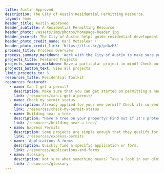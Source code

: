 ```yaml
---
title: Austin Approved
description: The City of Austin Residential Permitting Resource.
layout: home
header_title: Austin Approved
header_subtitle: A Residential Permitting Resource
header_photo: /assets/img/photos/homepage-header.jpg
header_excerpt: The City of Austin helps guide residential development to promote safe and sustainable growth.
header_photo_credit_name: Karl Metzelear •
header_photo_credit_link: 'https://flic.kr/p/pdAzH3'
process_title: Process Overview
process_summary_markdown: 'Work with the City of Austin to make sure your next building or renovation project is safe, sustainable, and permitted. There are four key steps to getting a permit.'
projects_title: Featured Projects
projects_summary_markdown: Have a particular project in mind? Check out our detailed guides to permitting some common Austin residential projects.
projects_button_text: View all projects
limit_projects_to: 6
resources_title: Residential Toolkit
resources_featured:
  - name: Can I get a permit?
    description: Make sure that you can get started on permitting a new project with the City.
    link: /resources/can-i-get-a-permit/
  - name: Check my permit status
    description: Already applied for your new permit? Check its current status.
    link: /resources/check-my-permit-status
  - name: Building near a tree
    description: "Have a tree on your property? Find out if it's protected by the City of Austin."
    link: /resources/building-near-a-tree/
  - name: Express Permits
    description: Some projects are simple enough that they qualify for express permits.
    link: /resources/express-permits
  - name: 'Applications & forms'
    description: Quickly find a specific application or form.
    link: /resources/applications-and-forms
  - name: Glossary
    description: Not sure what something means? Take a look in our glossary of terms.
    link: /resources/glossary
---
```




